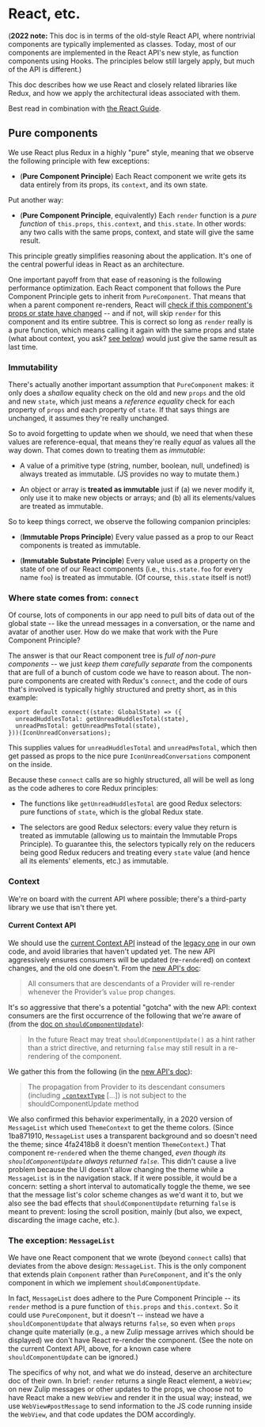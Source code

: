 # React, etc.

(**2022 note:** This doc is in terms of the old-style React API, where
nontrivial components are typically implemented as classes.  Today, most of
our components are implemented in the React API's new style, as function
components using Hooks.  The principles below still largely apply, but much
of the API is different.)

This doc describes how we use React and closely related libraries like
Redux, and how we apply the architectural ideas associated with them.

Best read in combination with [the React
Guide](https://reactjs.org/docs/hello-world.html).

## Pure components

We use React plus Redux in a highly "pure" style, meaning that we observe
the following principle with few exceptions:

* (**Pure Component Principle**) Each React component we write gets its data
  entirely from its props, its `context`, and its own state.

Put another way:

* (**Pure Component Principle**, equivalently) Each `render` function is a
  *pure function* of `this.props`, `this.context`, and `this.state`.  In
  other words: any two calls with the same props, context, and state will
  give the same result.

This principle greatly simplifies reasoning about the application.  It's one
of the central powerful ideas in React as an architecture.

One important payoff from that ease of reasoning is the following
performance optimization.  Each React component that follows the Pure
Component Principle gets to inherit from `PureComponent`.  That means that
when a parent component re-renders, React will [check if this component's
props or state have
changed](https://reactjs.org/docs/optimizing-performance.html#avoid-reconciliation)
-- and if not, will skip `render` for this component and its entire subtree.
This is correct so long as `render` really is a pure function, which means
calling it again with the same props and state (what about context, you ask?
[see below](#context)) would just give the same result as last time.

### Immutability

There's actually another important assumption that `PureComponent` makes: it
only does a *shallow* equality check on the old and new `props` and the old
and new `state`, which just means a *reference equality* check for each
property of `props` and each property of `state`.  If that says things are
unchanged, it assumes they're really unchanged.

So to avoid forgetting to update when we should, we need that when these
values are reference-equal, that means they're really *equal* as values all
the way down.  That comes down to treating them as *immutable*:

* A value of a primitive type (string, number, boolean, null, undefined) is
  always treated as immutable.  (JS provides no way to mutate them.)

* An object or array is **treated as immutable** just if (a) we never modify
  it, only use it to make new objects or arrays; and (b) all its
  elements/values are treated as immutable.

So to keep things correct, we observe the following companion principles:

* (**Immutable Props Principle**) Every value passed as a prop to our React
  components is treated as immutable.

* (**Immutable Substate Principle**) Every value used as a property on the
  state of one of our React components (i.e., `this.state.foo` for every
  name `foo`) is treated as immutable.  (Of course, `this.state` itself is
  not!)

### Where state comes from: `connect`

Of course, lots of components in our app need to pull bits of data out of
the global state -- like the unread messages in a conversation, or the name
and avatar of another user.  How do we make that work with the Pure
Component Principle?

The answer is that our React component tree is *full of non-pure components*
-- we just *keep them carefully separate* from the components that are full
of a bunch of custom code we have to reason about.  The non-pure components
are created with Redux's `connect`, and the code of ours that's involved is
typically highly structured and pretty short, as in this example:

```
export default connect((state: GlobalState) => ({
  unreadHuddlesTotal: getUnreadHuddlesTotal(state),
  unreadPmsTotal: getUnreadPmsTotal(state),
}))(IconUnreadConversations);
```

This supplies values for `unreadHuddlesTotal` and `unreadPmsTotal`, which
then get passed as props to the nice pure `IconUnreadConversations`
component on the inside.

Because these `connect` calls are so highly structured, all will be well as
long as the code adheres to core Redux principles:

* The functions like `getUnreadHuddlesTotal` are good Redux selectors: pure
  functions of `state`, which is the global Redux state.

* The selectors are good Redux selectors: every value they return is treated
  as immutable (allowing us to maintain the Immutable Props Principle).  To
  guarantee this, the selectors typically rely on the reducers being good
  Redux reducers and treating every `state` value (and hence all its
  elements' elements, etc.) as immutable.

### Context

We're on board with the current API where possible; there's a
third-party library we use that isn't there yet.

#### Current Context API

We should use the [current Context
API](https://reactjs.org/docs/context.html) instead of the [legacy
one](https://reactjs.org/docs/legacy-context.html) in our own code,
and avoid libraries that haven't updated yet. The new API aggressively
ensures consumers will be updated (re-`render`ed) on context changes,
and the old one doesn't. From the [new API's
doc](https://reactjs.org/docs/context.html):

> All consumers that are descendants of a Provider will re-render
> whenever the Provider’s `value` prop changes.

It's so aggressive that there's a potential "gotcha" with the new API:
context consumers are the first occurrence of the following that we're
aware of (from the [doc on
`shouldComponentUpdate`](https://reactjs.org/docs/react-component.html#shouldcomponentupdate)):

> In the future React may treat `shouldComponentUpdate()` as a hint
> rather than a strict directive, and returning `false` may still
> result in a re-rendering of the component.

We gather this from the following (in the [new API's
doc](https://reactjs.org/docs/context.html)):

> The propagation from Provider to its descendant consumers (including
> [`.contextType`](https://reactjs.org/docs/context.html#classcontexttype)
> [...])
> is not subject to the shouldComponentUpdate method

We also confirmed this behavior experimentally, in a 2020 version of
`MessageList` which used `ThemeContext` to get the theme colors.
(Since 1ba871910, `MessageList` uses a transparent background and so
doesn't need the theme; since 4fa2418b8 it doesn't mention
`ThemeContext`.)  That component re-`render`ed when the theme changed,
*even though its `shouldComponentUpdate` always returned `false`*.
This didn't cause a live problem because the UI doesn't
allow changing the theme while a `MessageList` is in the navigation
stack. If it were possible, it would be a concern: setting a short
interval to automatically toggle the theme, we see that the message
list's color scheme changes as we'd want it to, but we also see the
bad effects that `shouldComponentUpdate` returning `false` is meant to
prevent: losing the scroll position, mainly (but also, we expect,
discarding the image cache, etc.).

### The exception: `MessageList`

We have one React component that we wrote (beyond `connect` calls) that
deviates from the above design: `MessageList`.  This is the only
component that extends plain `Component` rather than `PureComponent`,
and it's the only component in which we implement
`shouldComponentUpdate`.

In fact, `MessageList` does adhere to the Pure Component Principle -- its
`render` method is a pure function of `this.props` and `this.context`.  So
it could use `PureComponent`, but it doesn't -- instead we have a
`shouldComponentUpdate` that always returns `false`, so even when `props`
change quite materially (e.g., a new Zulip message arrives which should be
displayed) we don't have React re-render the component. (See the note
on the current Context API, above, for a known case where
`shouldComponentUpdate` can be ignored.)

The specifics of why not, and what we do instead, deserve an architecture
doc of their own.  In brief: `render` returns a single React element, a
`WebView`; on new Zulip messages or other updates to the props, we choose
not to have React make a new `WebView` and render it in the usual way;
instead, we use `WebView#postMessage` to send information to the JS code
running inside the `WebView`, and that code updates the DOM accordingly.
